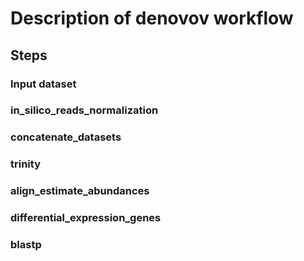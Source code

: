 # Description of denovov workflow

## Steps

### Input dataset

### in_silico_reads_normalization

### concatenate_datasets

### trinity

### align_estimate_abundances

### differential_expression_genes

### blastp
